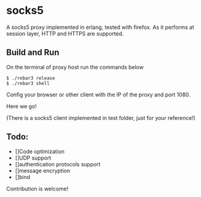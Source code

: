 socks5
=====

A socks5 proxy implemented in erlang, tested with firefox. As it performs at session layer, HTTP and HTTPS are supported.

Build and Run
-----

On the terminal of proxy host run the commands below

    $ ./rebar3 release
    $ ./rebar3 shell

Config your browser or other client with the IP of the proxy and port 1080.

Here we go!

(There is a socks5 client implemented in test folder, just for your reference!)

Todo:
-----

- []Code optimization
- []UDP support
- []authentication protocols support
- []message encryption
- []bind

Contribution is welcome!
